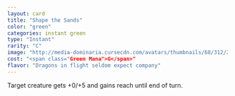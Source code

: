 ```yaml
---
layout: card
title: "Shape the Sands"
color: "green"
categories: instant green
type: "Instant"
rarity: "C"
image: "http://media-dominaria.cursecdn.com/avatars/thumbnails/68/312/200/283/635618392074679991.png"
cost: "<span class="Green Mana">G</span>"
flavor: "Dragons in flight seldom expect company"
---
```


Target creature gets +0/+5 and gains reach until end of turn.
